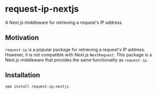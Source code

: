# request-ip-nextjs

A Next.js middleware for retrieving a request's IP address.

## Motivation

`request-ip` is a popular package for retrieving a request's IP address. However, it is not
compatible with Next.js `NextRequest`. This package is a Next.js middleware that provides the same
functionality as `request-ip`.

## Installation

```bash
npm install request-ip-nextjs
```
